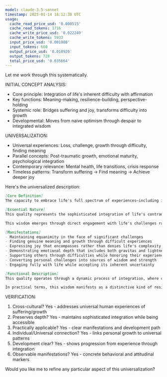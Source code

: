 ```yaml
---
model: claude-3.5-sonnet
timestamp: 2025-01-14 18:12:38 UTC
usage:
  cache_read_price_usd: '0.000515'
  cache_read_tokens: 1716
  cache_write_price_usd: '0.022249'
  cache_write_tokens: 5933
  input_price_usd: '0.001980'
  input_tokens: 660
  output_price_usd: '0.010920'
  output_tokens: 728
  total_price_usd: '0.035664'
---
```


Let me work through this systematically.

INITIAL CONCEPT ANALYSIS:
- Core principle: Integration of life's inherent difficulty with affirmation
- Key functions: Meaning-making, resilience-building, perspective-holding
- Systemic role: Bridges suffering and joy, transforms difficulty into growth
- Developmental: Moves from naive optimism through despair to integrated wisdom

UNIVERSALIZATION:
- Universal experiences: Loss, challenge, growth through difficulty, finding meaning
- Parallel concepts: Post-traumatic growth, emotional maturity, psychological integration
- Contemporary relevance: Mental health, life transitions, crisis response
- Timeless patterns: Transform suffering → Find meaning → Achieve deeper joy

Here's the universalized description:

```markdown
[Core Definition]
The capacity to embrace life's full spectrum of experiences—including its inherent difficulties and suffering—while maintaining a fundamental affirmation of existence. This mature wisdom transforms challenges into sources of growth and meaning, integrating both light and shadow into a deeper appreciation of life.

[Essential Nature]
This quality represents the sophisticated integration of life's contradictory aspects into a unified wisdom. Unlike simple optimism or pessimism, it acknowledges life's inherent challenges while discovering deeper meaning through them. It manifests as a peculiar kind of joy that doesn't deny suffering but encompasses it, creating a more profound affirmation of existence that includes rather than excludes life's difficulties.

This wisdom emerges through direct engagement with life's challenges rather than philosophical contemplation alone. It represents emotional and existential maturity that transforms personal suffering into expanded consciousness and deeper living.

[Manifestations]
- Maintaining equanimity in the face of significant challenges
- Finding genuine meaning and growth through difficult experiences
- Expressing joy that encompasses rather than denies life's complexity
- Demonstrating emotional depth that includes both gravitas and lightness
- Supporting others through difficulties while honoring their experience
- Converting personal challenges into sources of wisdom and strength
- Engaging fully with life while accepting its inherent uncertainty

[Functional Description]
This quality operates through a dynamic process of integration, where challenging experiences are neither avoided nor merely endured, but actively transformed into sources of deeper understanding. It develops through direct engagement with life's difficulties, gradually building a psychological capacity to hold seemingly contradictory experiences—joy and sorrow, growth and loss, certainty and doubt—in a larger perspective that enriches rather than diminishes life's meaning.

In practical terms, this wisdom manifests as a distinctive kind of resilience that goes beyond mere coping to find genuine value in life's challenges. Those embodying this quality demonstrate unusual emotional depth, showing an ability to remain fully engaged with life while accepting its inherent difficulties. They often serve as bridges for others, helping transform personal and collective challenges into opportunities for deeper meaning and growth.
```

VERIFICATION:
1. Cross-cultural? Yes - addresses universal human experiences of suffering/growth
2. Preserves depth? Yes - maintains sophisticated integration while being accessible
3. Practically applicable? Yes - clear manifestations and development path
4. Individual/Universal connection? Yes - links personal growth to universal patterns
5. Development clear? Yes - shows progression from experience through integration
6. Observable manifestations? Yes - concrete behavioral and attitudinal markers

Would you like me to refine any particular aspect of this universalization?